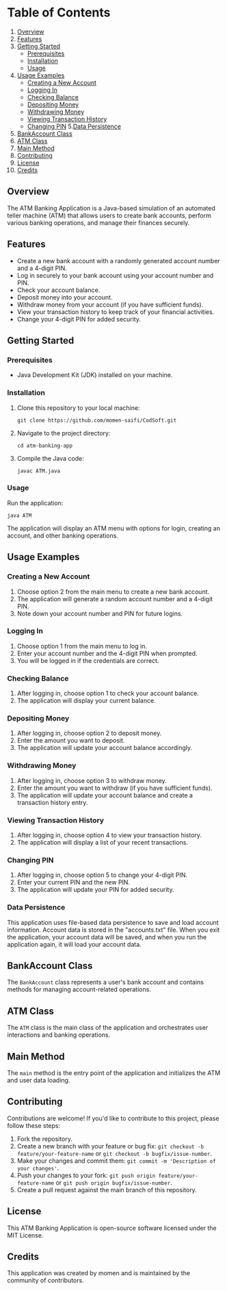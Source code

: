 
# Table of Contents

1. [Overview](#overview)
2. [Features](#features)
3. [Getting Started](#getting-started)
    - [Prerequisites](#prerequisites)
    - [Installation](#installation)
    - [Usage](#usage)
4. [Usage Examples](#usage-examples)
    - [Creating a New Account](#creating-a-new-account)
    - [Logging In](#logging-in)
    - [Checking Balance](#checking-balance)
    - [Depositing Money](#depositing-money)
    - [Withdrawing Money](#withdrawing-money)
    - [Viewing Transaction History](#viewing-transaction-history)
    - [Changing PIN](#changing-pin)
5.[Data Persistence](#data-persistence)
6. [BankAccount Class](#bankaccount-class)
7. [ATM Class](#atm-class)
8. [Main Method](#main-method)
9. [Contributing](#contributing)
10. [License](#license)
11. [Credits](#credits)

## Overview

The ATM Banking Application is a Java-based simulation of an automated teller machine (ATM) that allows users to create bank accounts, perform various banking operations, and manage their finances securely.

## Features

- Create a new bank account with a randomly generated account number and a 4-digit PIN.
- Log in securely to your bank account using your account number and PIN.
- Check your account balance.
- Deposit money into your account.
- Withdraw money from your account (if you have sufficient funds).
- View your transaction history to keep track of your financial activities.
- Change your 4-digit PIN for added security.

## Getting Started

### Prerequisites

- Java Development Kit (JDK) installed on your machine.

### Installation

1. Clone this repository to your local machine:
   ```
   git clone https://github.com/momen-saifi/CodSoft.git
   ```
2. Navigate to the project directory:
   ```
   cd atm-banking-app
   ```
3. Compile the Java code:
   ```
   javac ATM.java
   ```

### Usage

Run the application:
```
java ATM
```

The application will display an ATM menu with options for login, creating an account, and other banking operations.

## Usage Examples

### Creating a New Account

1. Choose option 2 from the main menu to create a new bank account.
2. The application will generate a random account number and a 4-digit PIN.
3. Note down your account number and PIN for future logins.

### Logging In

1. Choose option 1 from the main menu to log in.
2. Enter your account number and the 4-digit PIN when prompted.
3. You will be logged in if the credentials are correct.

### Checking Balance

1. After logging in, choose option 1 to check your account balance.
2. The application will display your current balance.

### Depositing Money

1. After logging in, choose option 2 to deposit money.
2. Enter the amount you want to deposit.
3. The application will update your account balance accordingly.

### Withdrawing Money

1. After logging in, choose option 3 to withdraw money.
2. Enter the amount you want to withdraw (if you have sufficient funds).
3. The application will update your account balance and create a transaction history entry.

### Viewing Transaction History

1. After logging in, choose option 4 to view your transaction history.
2. The application will display a list of your recent transactions.

### Changing PIN

1. After logging in, choose option 5 to change your 4-digit PIN.
2. Enter your current PIN and the new PIN.
3. The application will update your PIN for added security.

### Data Persistence

This application uses file-based data persistence to save and load account information. Account data is stored in the "accounts.txt" file. When you exit the application, your account data will be saved, and when you run the application again, it will load your account data.

## BankAccount Class

The `BankAccount` class represents a user's bank account and contains methods for managing account-related operations.

## ATM Class

The `ATM` class is the main class of the application and orchestrates user interactions and banking operations.

## Main Method

The `main` method is the entry point of the application and initializes the ATM and user data loading.


## Contributing

Contributions are welcome! If you'd like to contribute to this project, please follow these steps:

1. Fork the repository.
2. Create a new branch with your feature or bug fix: `git checkout -b feature/your-feature-name` or `git checkout -b bugfix/issue-number`.
3. Make your changes and commit them: `git commit -m 'Description of your changes'`.
4. Push your changes to your fork: `git push origin feature/your-feature-name` or `git push origin bugfix/issue-number`.
5. Create a pull request against the main branch of this repository.

## License

This ATM Banking Application is open-source software licensed under the MIT License.

## Credits

This application was created by momen and is maintained by the community of contributors.

